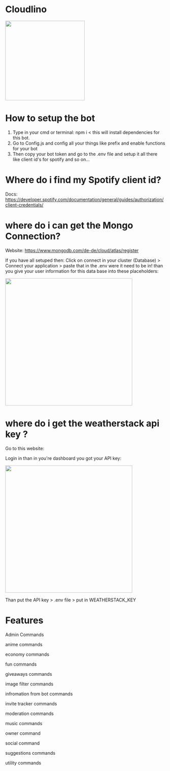 # Cloudlino
<img src="https://cdn.discordapp.com/attachments/861659038805393408/962346970897334353/Design_ohne_Titel22.png" width="250" />

# How to setup the bot
1. Type in your cmd or terminal: npm i < this will install dependencies for this bot.
2. Go to Config.js and config all your things like prefix and enable functions for your bot
3. Then copy your bot token and go to the .env file and setup it all there like client id's for spotify and so on...

# Where do i find my Spotify client id?

Docs: https://developer.spotify.com/documentation/general/guides/authorization/client-credentials/

# where do i can get the Mongo Connection?

Website: https://www.mongodb.com/de-de/cloud/atlas/register

If you have all setuped then:
Click on connect in your cluster (Database) > Connect your application > paste that in the .env were it need to be in!
than you give your user information for this data base into these placeholders:

<img src="https://cdn.discordapp.com/attachments/961011017578590289/962351611978600528/unknown.png" width="400" />

# where do i get the weatherstack api key ?

Go to this website:

Login in than in you're dashboard you got your API key:

<img src="https://cdn.discordapp.com/attachments/961011017578590289/962352361790140498/unknown.png" width="400" >

Than put the API key > .env file > put in WEATHERSTACK_KEY

# Features

Admin Commands

anime commands

economy commands

fun commands

giveaways commands

image filter commands

infromation from bot commands

invite tracker commands

moderation commands

music commands

owner command

social command

suggestions commands

utility commands
